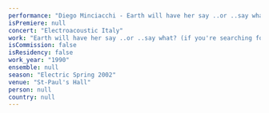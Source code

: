 ```yaml
---
performance: "Diego Minciacchi - Earth will have her say ..or ..say what?"
isPremiere: null
concert: "Electroacoustic Italy"
work: "Earth will have her say ..or ..say what? (if you're searching for specific landmarks) "
isCommission: false
isResidency: false
work_year: "1990"
ensemble: null
season: "Electric Spring 2002"
venue: "St-Paul's Hall"
person: null
country: null
---
```


